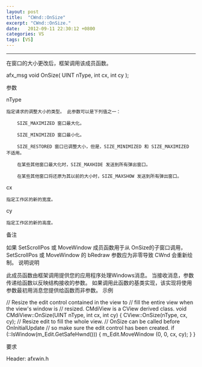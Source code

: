 ```yaml
---
layout: post
title:  "CWnd::OnSize"
excerpt: "CWnd::OnSize."
date:   2012-09-11 22:30:12 +0800
categories: VS
tags: [VS]
---
```

---



在窗口的大小更改后，框架调用该成员函数。


afx_msg void OnSize(
   UINT nType,
   int cx,
   int cy
);

参数

nType

    指定请求的调整大小的类型。 此参数可以是下列值之一：

        SIZE_MAXIMIZED 窗口最大化。

        SIZE_MINIMIZED 窗口最小化。

        SIZE_RESTORED 窗口已调整大小，但是，SIZE_MINIMIZED 和 SIZE_MAXIMIZED 不适用。

        在某些其他窗口最大化时，SIZE_MAXHIDE 发送到所有弹出窗口。

        在某些其他窗口将还原为其以前的大小时，SIZE_MAXSHOW 发送到所有弹出窗口。

cx

    指定工作区的新的宽度。
cy

    指定工作区的新的高度。

备注

如果 SetScrollPos 或 MoveWindow 成员函数用于从 OnSize的子窗口调用，SetScrollPos 或 MoveWindow 的 bRedraw 参数应为非零导致 CWnd 会重新绘制。
说明说明

此成员函数由框架调用提供您的应用程序处理Windows消息。 当接收消息，参数传递给函数以反映结构接收的参数。 如果调用此函数的基类实现，该实现将使用参数最初用消息您提供给函数而非参数。
示例



// Resize the edit control contained in the view to
// fill the entire view when the view's window is
// resized. CMdiView is a CView derived class.
void CMdiView::OnSize(UINT nType, int cx, int cy)
{
   CView::OnSize(nType, cx, cy);
   // Resize edit to fill the whole view.
   // OnSize can be called before OnInitialUpdate
   // so make sure the edit control has been created.
   if (::IsWindow(m_Edit.GetSafeHwnd()))
   {
      m_Edit.MoveWindow (0, 0, cx, cy);
   }
}


要求

Header: afxwin.h
